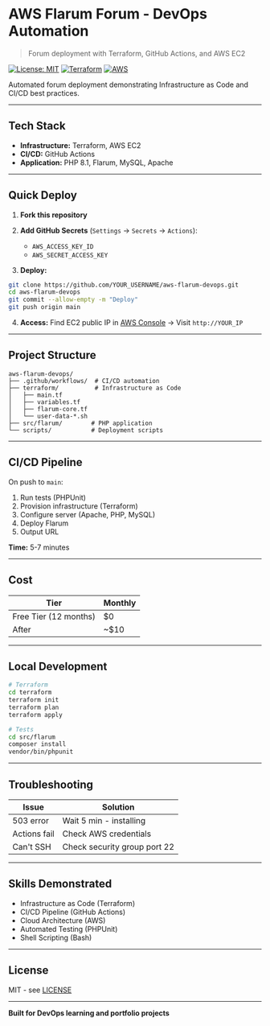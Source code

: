 # AWS Flarum Forum - DevOps Automation

> Forum deployment with Terraform, GitHub Actions, and AWS EC2

[![License: MIT](https://img.shields.io/badge/License-MIT-blue.svg)](LICENSE)
[![Terraform](https://img.shields.io/badge/Terraform-1.5+-purple.svg)](https://www.terraform.io/)
[![AWS](https://img.shields.io/badge/AWS-EC2-orange.svg)](https://aws.amazon.com/)

Automated forum deployment demonstrating Infrastructure as Code and CI/CD best practices.

---

## Tech Stack

- **Infrastructure:** Terraform, AWS EC2
- **CI/CD:** GitHub Actions
- **Application:** PHP 8.1, Flarum, MySQL, Apache

---

## Quick Deploy

1. **Fork this repository**

2. **Add GitHub Secrets** (`Settings` → `Secrets` → `Actions`):
   - `AWS_ACCESS_KEY_ID`
   - `AWS_SECRET_ACCESS_KEY`

3. **Deploy:**
```bash
git clone https://github.com/YOUR_USERNAME/aws-flarum-devops.git
cd aws-flarum-devops
git commit --allow-empty -m "Deploy"
git push origin main
```

4. **Access:** Find EC2 public IP in [AWS Console](https://console.aws.amazon.com/ec2) → Visit `http://YOUR_IP`

---

## Project Structure

```
aws-flarum-devops/
├── .github/workflows/  # CI/CD automation
├── terraform/          # Infrastructure as Code
│   ├── main.tf
│   ├── variables.tf
│   ├── flarum-core.tf
│   └── user-data-*.sh
├── src/flarum/        # PHP application
└── scripts/           # Deployment scripts
```

---

## CI/CD Pipeline

On push to `main`:
1. Run tests (PHPUnit)
2. Provision infrastructure (Terraform)
3. Configure server (Apache, PHP, MySQL)
4. Deploy Flarum
5. Output URL

**Time:** 5-7 minutes

---

## Cost

| Tier | Monthly |
|------|---------|
| Free Tier (12 months) | $0 |
| After | ~$10 |

---

## Local Development

```bash
# Terraform
cd terraform
terraform init
terraform plan
terraform apply

# Tests
cd src/flarum
composer install
vendor/bin/phpunit
```

---

## Troubleshooting

| Issue | Solution |
|-------|----------|
| 503 error | Wait 5 min - installing |
| Actions fail | Check AWS credentials |
| Can't SSH | Check security group port 22 |

---

## Skills Demonstrated

- Infrastructure as Code (Terraform)
- CI/CD Pipeline (GitHub Actions)
- Cloud Architecture (AWS)
- Automated Testing (PHPUnit)
- Shell Scripting (Bash)

---

## License

MIT - see [LICENSE](LICENSE)

---

**Built for DevOps learning and portfolio projects**
